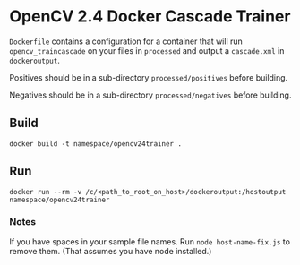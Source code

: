 # OpenCV 2.4 Docker Cascade Trainer

`Dockerfile` contains a configuration for a container that will run `opencv_traincascade` on your files in `processed` and output a `cascade.xml` in `dockeroutput`.

Positives should be in a sub-directory `processed/positives` before building.

Negatives should be in a sub-directory `processed/negatives` before building.

## Build

`docker build -t namespace/opencv24trainer .`

## Run

`docker run --rm -v /c/<path_to_root_on_host>/dockeroutput:/hostoutput namespace/opencv24trainer`

### Notes
If you have spaces in your sample file names. Run `node host-name-fix.js` to remove them. (That assumes you have node installed.)
